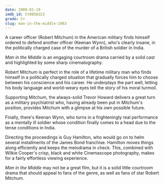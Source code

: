 ```yaml
---
date: 2009-01-19
imdb_id: tt0058323
grade: C+
slug: man-in-the-middle-1963
---
```


A career officer (Robert Mitchum) in the American military finds himself ordered to defend another officer (Keenan Wynn), who's clearly insane, in the politically charged case of the murder of a British soldier in India.

_Man in the Middle_ is an engaging courtroom drama carried by a solid cast and highlighted by some sharp cinematography.

Robert Mitchum is perfect in the role of a lifetime military man who finds himself in a politically charged situation that gradually forces him to choose between his conscience and his career. He underplays the part well, letting his body language and world-weary eyes tell the story of his moral turmoil.

Supporting Mitchum, the always-solid Trevor Howard delivers a great turn as a military psychiatrist who, having already been put in Mitchum's position, provides Mitchum with a glimpse at his own possible future.

Finally, there's Keenan Wynn, who turns in a frighteningly real performance as a mentally ill soldier whose condition finally comes to a head due to the tense conditions in India.

Directing the proceedings is Guy Hamilton, who would go on to helm several installments of the James Bond franchise. Hamilton moves things along efficiently and keeps the melodrama in check. This, combined with Wilkie Cooper's crisp, black and white Cinemascope photography, makes for a fairly effortless viewing experience.

_Man in the Middle_ may not be a great film, but it is a solid little courtroom drama that should appeal to fans of the genre, as well as fans of star Robert Mitchum.
